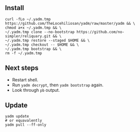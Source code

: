 ## Install

```shell
curl -fLo ~/.yadm.tmp https://github.com/TheLocehiliosan/yadm/raw/master/yadm && \
chmod a+x ~/.yadm.tmp && \
~/.yadm.tmp clone --no-bootstrap https://github.com/no-simpler/reliquary.git && \
~/.yadm.tmp restore --staged $HOME && \
~/.yadm.tmp checkout -- $HOME && \
~/.yadm.tmp bootstrap && \
rm -f ~/.yadm.tmp
```

## Next steps

- Restart shell.
- Run `yadm decrypt`, then `yadm bootstrap` again.
- Look through `pb` output.

## Update

```shell
yadm update
# or equavalently
yadm pull --ff-only
```
